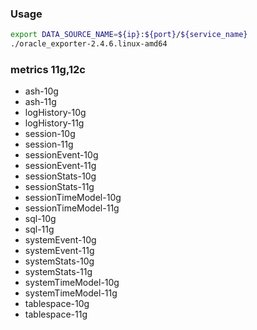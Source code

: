 ### Usage
```sh
export DATA_SOURCE_NAME=${ip}:${port}/${service_name}
./oracle_exporter-2.4.6.linux-amd64
```
### metrics 11g,12c
- ash-10g
- ash-11g
- logHistory-10g
- logHistory-11g
- session-10g
- session-11g
- sessionEvent-10g
- sessionEvent-11g
- sessionStats-10g
- sessionStats-11g
- sessionTimeModel-10g
- sessionTimeModel-11g
- sql-10g
- sql-11g
- systemEvent-10g
- systemEvent-11g
- systemStats-10g
- systemStats-11g
- systemTimeModel-10g
- systemTimeModel-11g
- tablespace-10g
- tablespace-11g
